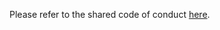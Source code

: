 Please refer to the shared code of conduct [here](https://github.com/socrata-cookbooks/shared/blob/master/files/CODE_OF_CONDUCT.md).
